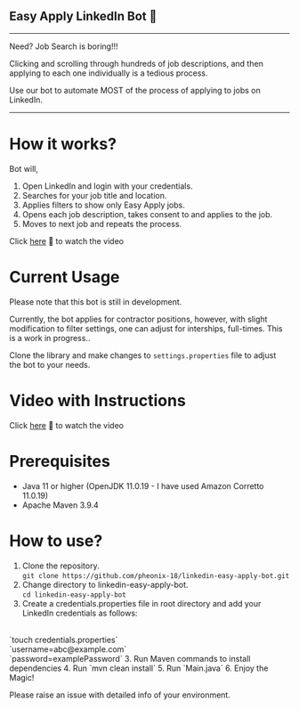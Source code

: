 ## Easy Apply LinkedIn Bot 🤖

[//]: # (Horizontal rule)
***
Need? Job Search is boring!!! 

Clicking and scrolling through hundreds of job descriptions, and then applying to each one individually is a tedious process. 

Use our bot to automate MOST of the process of applying to jobs on LinkedIn. 

***

# How it works?

Bot will, 
1. Open LinkedIn and login with your credentials.
2. Searches for your job title and location.
3. Applies filters to show only Easy Apply jobs.
4. Opens each job description, takes consent to and applies to the job.
5. Moves to next job and repeats the process.

Click [here](https://www.youtube.com/watch?v=p0o9hinCUGU) 🤖 to watch the video 
# Current Usage

Please note that this bot is still in development. 

Currently, the bot applies for contractor positions, however, with slight modification to filter settings, one can adjust 
for interships, full-times. This is a work in progress..

Clone the library and make changes to `settings.properties` file to adjust the bot to your needs.

# Video with Instructions
Click [here](https://www.youtube.com/watch?v=p0o9hinCUGU) 🤖 to watch the video 

# Prerequisites

* Java 11 or higher (OpenJDK 11.0.19 - I have used Amazon Corretto 11.0.19)
* Apache Maven 3.9.4

# How to use?
1. Clone the repository.<br>
`git clone https://github.com/pheonix-18/linkedin-easy-apply-bot.git`
2. Change directory to linkedin-easy-apply-bot. <br>
`cd linkedin-easy-apply-bot`
3. Create a credentials.properties file in root directory and add your LinkedIn credentials as follows:
<br>
`touch credentials.properties`
<br>
`username=abc@example.com`
<br>
`password=examplePassword`
3. Run Maven commands to install dependencies
4. Run `mvn clean install`
5. Run `Main.java`
6. Enjoy the Magic!

Please raise an issue with detailed info of your environment. 


